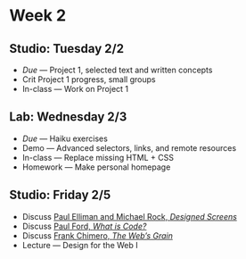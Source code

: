 # Week 2

## Studio: Tuesday 2/2

- _Due_ — Project 1, selected text and written concepts
- Crit Project 1 progress, small groups
- In-class — Work on Project 1

## Lab: Wednesday 2/3
- _Due_ — Haiku exercises
- Demo — Advanced selectors, links, and remote resources
- In-class — Replace missing HTML + CSS
- Homework — Make personal homepage

## Studio: Friday 2/5

- Discuss [Paul Elliman and Michael Rock, _Designed Screens_](http://2x4.org/ideas/8/designed-screens-a-compendium/)
- Discuss [Paul Ford, _What is Code?_](http://www.bloomberg.com/graphics/2015-paul-ford-what-is-code/)
- Discuss [Frank Chimero, _The Web’s Grain_](http://www.frankchimero.com/writing/the-webs-grain/)
- Lecture — Design for the Web I
